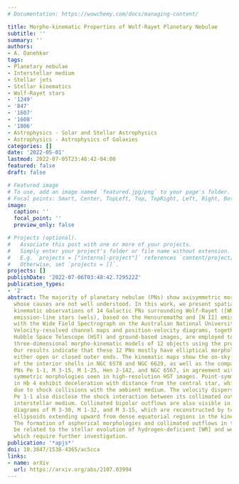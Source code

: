 ```yaml
---
# Documentation: https://wowchemy.com/docs/managing-content/

title: Morpho-kinematic Properties of Wolf-Rayet Planetary Nebulae
subtitle: ''
summary: ''
authors:
- A. Danehkar
tags:
- Planetary nebulae
- Interstellar medium
- Stellar jets
- Stellar kinematics
- Wolf-Rayet stars
- '1249'
- '847'
- '1607'
- '1608'
- '1806'
- Astrophysics - Solar and Stellar Astrophysics
- Astrophysics - Astrophysics of Galaxies
categories: []
date: '2022-05-01'
lastmod: 2022-07-05T23:48:42-04:00
featured: false
draft: false

# Featured image
# To use, add an image named `featured.jpg/png` to your page's folder.
# Focal points: Smart, Center, TopLeft, Top, TopRight, Left, Right, BottomLeft, Bottom, BottomRight.
image:
  caption: ''
  focal_point: ''
  preview_only: false

# Projects (optional).
#   Associate this post with one or more of your projects.
#   Simply enter your project's folder or file name without extension.
#   E.g. `projects = ["internal-project"]` references `content/project/deep-learning/index.md`.
#   Otherwise, set `projects = []`.
projects: []
publishDate: '2022-07-06T03:48:42.729522Z'
publication_types:
- '2'
abstract: The majority of planetary nebulae (PNs) show axisymmetric morphologies,
  whose causes are not well understood. In this work, we present spatially resolved
  kinematic observations of 14 Galactic PNs surrounding Wolf-Rayet ([WR]) and weak
  emission-line stars (wels), based on the Hensuremathα and [N II] emission taken
  with the Wide Field Spectrograph on the Australian National University 2.3 m telescope.
  Velocity-resolved channel maps and position-velocity diagrams, together with archival
  Hubble Space Telescope (HST) and ground-based images, are employed to construct
  three-dimensional morpho-kinematic models of 12 objects using the program SHAPE.
  Our results indicate that these 12 PNs mostly have elliptical morphologies, with
  either open or closed outer ends. The kinematic maps show the on-sky orientations
  of the interior shells in NGC 6578 and NGC 6629, as well as the compact (ensuremathłeq6″)
  PNs Pe 1-1, M 3-15, M 1-25, Hen 2-142, and NGC 6567, in agreement with the elliptically
  symmetric morphologies seen in high-resolution HST images. Point-symmetric knots
  in Hb 4 exhibit deceleration with distance from the central star, which could be
  due to shock collisions with the ambient medium. The velocity dispersion maps of
  Pe 1-1 also disclose the shock interaction between its collimated outflows and the
  interstellar medium. Collimated bipolar outflows are also visible in the position-velocity
  diagrams of M 3-30, M 1-32, and M 3-15, which are reconstructed by tenuous prolate
  ellipsoids extending upward from dense equatorial regions in the kinematic models.
  The formation of aspherical morphologies and collimated outflows in these PNs could
  be related to the stellar evolution of hydrogen-deficient [WR] and wels nuclei,
  which require further investigation.
publication: '*apjs*'
doi: 10.3847/1538-4365/ac5cca
links:
- name: arXiv
  url: https://arxiv.org/abs/2107.03994
---
```

